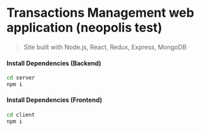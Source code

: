 # Transactions Management web application (neopolis test)
> Site built with Node.js, React, Redux, Express, MongoDB

#### Install Dependencies (Backend)
```sh
cd server
npm i
```

#### Install Dependencies (Frontend)
```sh
cd client
npm i
```